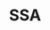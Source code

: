 ---
name: Safaa Amer
department: Social Security Administration
sub-department: Office of Research, Evaluation, and Statistics*
title: SSA
---
